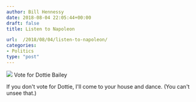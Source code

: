 ```yaml
---
author: Bill Hennessy
date: 2018-08-04 22:05:44+00:00
draft: false
title: Listen to Napoleon

url:  /2018/08/04/listen-to-napoleon/
categories:
- Politics
type: "post"
---
```



![](https://www.hennessysview.com/wp-content/uploads/2018/08/FullSizeRender.png)
Vote for Dottie Bailey





If you don't vote for Dottie, I'll come to your house and dance. (You can't unsee that.)



